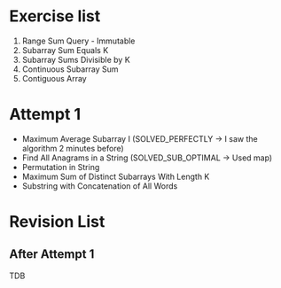 # Exercise list
1. Range Sum Query - Immutable
2. Subarray Sum Equals K
3. Subarray Sums Divisible by K
4. Continuous Subarray Sum
5. Contiguous Array

# Attempt 1
* Maximum Average Subarray I (SOLVED_PERFECTLY -> I saw the algorithm 2 minutes before)
* Find All Anagrams in a String (SOLVED_SUB_OPTIMAL -> Used map)
* Permutation in String
* Maximum Sum of Distinct Subarrays With Length K
* Substring with Concatenation of All Words

# Revision List
## After Attempt 1
TDB

